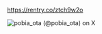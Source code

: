 https://rentry.co/ztch9w2o


![pobia_ota (@pobia_ota) on X](https://github.com/user-attachments/assets/5dc33cce-17c5-4c04-8b35-b48c8406f692)
